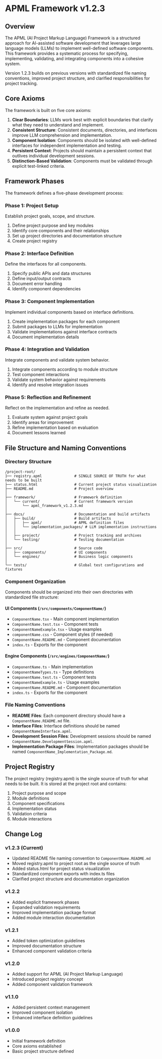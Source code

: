 # APML Framework v1.2.3

## Overview

The APML (AI Project Markup Language) Framework is a structured approach for AI-assisted software development that leverages large language models (LLMs) to implement well-defined software components. This framework provides a systematic process for specifying, implementing, validating, and integrating components into a cohesive system.

Version 1.2.3 builds on previous versions with standardized file naming conventions, improved project structure, and clarified responsibilities for project tracking.

## Core Axioms

The framework is built on five core axioms:

1. **Clear Boundaries**: LLMs work best with explicit boundaries that clarify what they need to understand and implement.
2. **Consistent Structure**: Consistent documents, directories, and interfaces improve LLM comprehension and implementation.
3. **Component Isolation**: Components should be isolated with well-defined interfaces for independent implementation and testing.
4. **Persistent Context**: Projects should maintain a persistent context that outlives individual development sessions.
5. **Distinction-Based Validation**: Components must be validated through explicit test-linked criteria.

## Framework Phases

The framework defines a five-phase development process:

### Phase 1: Project Setup

Establish project goals, scope, and structure.

1. Define project purpose and key modules
2. Identify core components and their relationships
3. Set up project directories and documentation structure
4. Create project registry

### Phase 2: Interface Definition

Define the interfaces for all components.

1. Specify public APIs and data structures
2. Define input/output contracts
3. Document error handling
4. Identify component dependencies

### Phase 3: Component Implementation

Implement individual components based on interface definitions.

1. Create implementation packages for each component
2. Submit packages to LLMs for implementation
3. Validate implementations against interface contracts
4. Document implementation details

### Phase 4: Integration and Validation

Integrate components and validate system behavior.

1. Integrate components according to module structure
2. Test component interactions
3. Validate system behavior against requirements
4. Identify and resolve integration issues

### Phase 5: Reflection and Refinement

Reflect on the implementation and refine as needed.

1. Evaluate system against project goals
2. Identify areas for improvement
3. Refine implementation based on evaluation
4. Document lessons learned

## File Structure and Naming Conventions

### Directory Structure

```
/project-root/
├── registry.apml               # SINGLE SOURCE OF TRUTH for what needs to be built
├── status.html                 # Current project status visualization
├── README.md                   # Project overview
│
├── framework/                  # Framework definition
│   └── current/                # Current framework version
│       └── apml_framework_v1.2.3.md
│
├── docs/                       # Documentation and build artifacts
│   ├── build/                  # Build artifacts
│   │   ├── apml/               # APML definition files
│   │   └── implementation_packages/ # LLM implementation instructions
│   │
│   ├── project/                # Project tracking and archives
│   └── testing/                # Testing documentation
│
├── src/                        # Source code
│   ├── components/             # UI components
│   └── engines/                # Business logic components
│
└── tests/                      # Global test configurations and fixtures
```

### Component Organization

Components should be organized into their own directories with standardized file structure:

#### UI Components (`/src/components/ComponentName/`)
- `ComponentName.tsx` - Main component implementation
- `ComponentName.test.tsx` - Component tests
- `ComponentNameExample.tsx` - Usage examples
- `componentName.css` - Component styles (if needed)
- `ComponentName.README.md` - Component documentation
- `index.ts` - Exports for the component

#### Engine Components (`/src/engines/ComponentName/`)
- `ComponentName.ts` - Main implementation
- `ComponentNameTypes.ts` - Type definitions
- `ComponentName.test.ts` - Component tests
- `ComponentNameExample.ts` - Usage examples
- `ComponentName.README.md` - Component documentation
- `index.ts` - Exports for the component

### File Naming Conventions

- **README Files**: Each component directory should have a `ComponentName.README.md` file.
- **Interface Files**: Interface definitions should be named `ComponentNameInterface.apml`.
- **Development Session Files**: Development sessions should be named `ComponentName.DevelopmentSession.apml`.
- **Implementation Package Files**: Implementation packages should be named `ComponentName_Implementation_Package.md`.

## Project Registry

The project registry (registry.apml) is the single source of truth for what needs to be built. It is stored at the project root and contains:

1. Project purpose and scope
2. Module definitions
3. Component specifications
4. Implementation status
5. Validation criteria
6. Module interactions

## Change Log

### v1.2.3 (Current)
- Updated README file naming convention to `ComponentName.README.md`
- Moved registry.apml to project root as the single source of truth
- Added status.html for project status visualization
- Standardized component exports with index.ts files
- Clarified project structure and documentation organization

### v1.2.2
- Added explicit framework phases
- Expanded validation requirements
- Improved implementation package format
- Added module interaction documentation

### v1.2.1
- Added token optimization guidelines
- Improved documentation structure
- Enhanced component validation criteria

### v1.2.0
- Added support for APML (AI Project Markup Language)
- Introduced project registry concept
- Added component validation framework

### v1.1.0
- Added persistent context management
- Improved component isolation
- Enhanced interface definition guidelines

### v1.0.0
- Initial framework definition
- Core axioms established
- Basic project structure defined